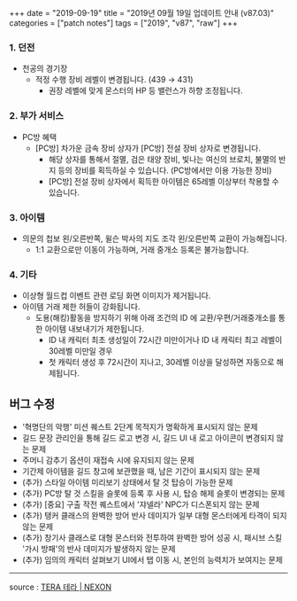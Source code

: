 +++
date = "2019-09-19"
title = "2019년 09월 19일 업데이트 안내 (v87.03)"
categories = ["patch notes"]
tags = ["2019", "v87", "raw"]
+++

### 1. 던전
- 천공의 경기장
  - 적정 수행 장비 레벨이 변경됩니다. (439 → 431)
    - 권장 레벨에 맞게 몬스터의 HP 등 밸런스가 하향 조정됩니다.

### 2. 부가 서비스
- PC방 혜택
  - [PC방] 차가운 금속 장비 상자가 [PC방] 전설 장비 상자로 변경됩니다.
    - 해당 상자를 통해서 절멸, 검은 태양 장비, 빛나는 여신의 브로치, 불멸의 반지 등의 장비를 획득하실 수 있습니다. (PC방에서만 이용 가능한 장비)
    - [PC방] 전설 장비 상자에서 획득한 아이템은 65레벨 이상부터 착용할 수 있습니다.

### 3. 아이템
- 의문의 첩보 왼/오른반쪽, 윌슨 박사의 지도 조각 왼/오른반쪽 교환이 가능해집니다.
  - 1:1 교환으로만 이동이 가능하며, 거래 중개소 등록은 불가능합니다.

### 4. 기타
- 이상형 월드컵 이벤트 관련 로딩 화면 이미지가 제거됩니다.
- 아이템 거래 제한 허들이 강화됩니다.
  - 도용(해킹)활동을 방지하기 위해 아래 조건의 ID 에 교환/우편/거래중개소를 통한 아이템 내보내기가 제한됩니다.
    - ID 내 캐릭터 최초 생성일이 72시간 미만이거나 ID 내 캐릭터 최고 레벨이 30레벨 미만일 경우
    - 첫 캐릭터 생성 후 72시간이 지나고, 30레벨 이상을 달성하면 자동으로 해제됩니다.

## 버그 수정

- '혁명단의 악행' 미션 퀘스트 2단계 목적지가 명확하게 표시되지 않는 문제
- 길드 문장 관리인을 통해 길드 로고 변경 시, 길드 UI 내 로고 아이콘이 변경되지 않는 문제
- 주머니 감추기 옵션이 재접속 시에 유지되지 않는 문제
- 기간제 아이템을 길드 창고에 보관했을 때, 남은 기간이 표시되지 않는 문제
- (추가) 스타일 아이템 미리보기 상태에서 탈 것 탑승이 가능한 문제
- (추가) PC방 탈 것 스킬을 슬롯에 등록 후 사용 시, 탑승 해제 슬롯이 변경되는 문제
- (추가) [중요] 구출 작전 퀘스트에서 '쟈넬라' NPC가 디스폰되지 않는 문제
- (추가) 탱커 클래스의 완벽한 방어 반사 데미지가 일부 대형 몬스터에게 타격이 되지 않는 문제
- (추가) 창기사 클래스로 대형 몬스터와 전투하여 완벽한 방어 성공 시, 패시브 스킬 '가시 방패'의 반사 데미지가 발생하지 않는 문제
- (추가) 임의의 캐릭터 살펴보기 UI에서 탭 이동 시, 본인의 능력치가 보여지는 문제

----

source : [TERA 테라 | NEXON](http://tera.nexon.com/news/update/view.aspx?n4articlesn=410)
